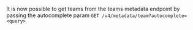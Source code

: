 It is now possible to get teams from the teams metadata endpoint by passing the autocomplete param `GET /v4/metadata/team?autocomplete=<query>`
